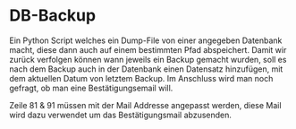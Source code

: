# DB-Backup

Ein Python Script welches ein Dump-File von einer angegeben Datenbank macht, diese dann auch auf einem bestimmten Pfad abspeichert.
Damit wir zurück verfolgen können wann jeweils ein Backup gemacht wurden, soll es nach dem Backup auch in der Datenbank einen Datensatz hinzufügen, mit dem aktuellen Datum von letztem Backup. 
Im Anschluss wird man noch gefragt, ob man eine Bestätigungsemail will.

Zeile 81 & 91 müssen mit der Mail Addresse angepasst werden, diese Mail wird dazu verwendet um das Bestätigungsmail abzusenden.

